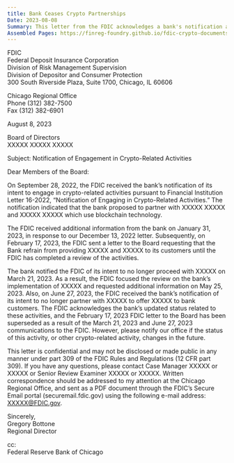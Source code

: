 ```yaml
---
title: Bank Ceases Crypto Partnerships
Date: 2023-08-08
Summary: This letter from the FDIC acknowledges a bank's notification about its intent to engage in crypto-related activities involving partnerships with entities using blockchain technology. The document outlines the sequence of interactions between the FDIC and the bank, including the bank's initial notification, the FDIC's request for additional information, and the FDIC's instruction that the bank refrain from providing certain services until the FDIC completed its review. The letter notes that the bank subsequently notified the FDIC that it would no longer proceed with the proposed crypto-related activities, and the FDIC acknowledges this change in status, superseding its previous instruction letter. The FDIC requests notification if the status of this activity or other crypto-related activities changes in the future. (AI-generated)
Assembled Pages: https://finreg-foundry.github.io/fdic-crypto-documents//assets/assembled_pages/pause_letter_2023-08-08.pdf
---
```

FDIC  
Federal Deposit Insurance Corporation  
Division of Risk Management Supervision  
Division of Depositor and Consumer Protection  
300 South Riverside Plaza, Suite 1700, Chicago, IL 60606  

Chicago Regional Office  
Phone (312) 382-7500  
Fax (312) 382-6901  

August 8, 2023  

Board of Directors  
XXXXX XXXXX XXXXX  

Subject: Notification of Engagement in Crypto-Related Activities  

Dear Members of the Board:  

On September 28, 2022, the FDIC received the bank’s notification of its intent to engage in crypto-related activities pursuant to Financial Institution Letter 16-2022, “Notification of Engaging in Crypto-Related Activities.” The notification indicated that the bank proposed to partner with XXXXX XXXXX and XXXXX XXXXX which use blockchain technology.  

The FDIC received additional information from the bank on January 31, 2023, in response to our December 13, 2022 letter. Subsequently, on February 17, 2023, the FDIC sent a letter to the Board requesting that the Bank refrain from providing XXXXX and XXXXX to its customers until the FDIC has completed a review of the activities.  

The bank notified the FDIC of its intent to no longer proceed with XXXXX on March 21, 2023. As a result, the FDIC focused the review on the bank’s implementation of XXXXX and requested additional information on May 25, 2023. Also, on June 27, 2023, the FDIC received the bank’s notification of its intent to no longer partner with XXXXX to offer XXXXX to bank customers. The FDIC acknowledges the bank’s updated status related to these activities, and the February 17, 2023 FDIC letter to the Board has been superseded as a result of the March 21, 2023 and June 27, 2023 communications to the FDIC. However, please notify our office if the status of this activity, or other crypto-related activity, changes in the future.  

This letter is confidential and may not be disclosed or made public in any manner under part 309 of the FDIC Rules and Regulations (12 CFR part 309). If you have any questions, please contact Case Manager XXXXX or XXXXX or Senior Review Examiner XXXXX or XXXXX. Written correspondence should be addressed to my attention at the Chicago Regional Office, and sent as a PDF document through the FDIC’s Secure Email portal (securemail.fdic.gov) using the following e-mail address: XXXXX@FDIC.gov.  

Sincerely,  
Gregory Bottone  
Regional Director  

cc:  
Federal Reserve Bank of Chicago